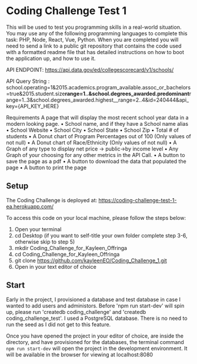 # Coding Challenge Test 1

This will be used to test you programming skills in a real-world situation. You may use any of the following programming languages to complete this task: PHP, Node, React, Vue, Python. When you are completed you will need to send a link to a public git repository that contains the code used with a formatted readme file that has detailed instructions on how to boot the application up, and how to use it.

API ENDPOINT: https://api.data.gov/ed/collegescorecard/v1/schools/

API Query String : school.operating=1&2015.academics.program_available.assoc_or_bachelors=true&2015.student.size**range=1..&school.degrees_awarded.predominant**range=1..3&school.degrees_awarded.highest\_\_range=2..4&id=240444&api_key={API_KEY_HERE}

Requirements
A page that will display the most recent school year data in a modern looking page.
• School name, and if they have a School name alias
• School Website
• School City
• School State
• School Zip
• Total # of students
• A Donut chart of Program Percentages out of 100 (Only values of not null)
• A Donut chart of Race/Ethnicity (Only values of not null)
• A Graph of any type to display net price -> public->by income level
• Any Graph of your choosing for any other metrics in the API Call.
• A button to save the page as a pdf
• A button to download the data that populated the page
• A button to print the page

## Setup

The Coding Challenge is deployed at: https://coding-challenge-test-1-ea.herokuapp.com/

To access this code on your local machine, please follow the steps below:

1.  Open your terminal
2.  cd Desktop
    (if you want to self-title your own folder complete step 3-6, otherwise skip to step 5)
3.  mkdir Coding_Challenge_for_Kayleen_Offringa
4.  cd Coding_Challenge_for_Kayleen_Offringa
5.  git clone https://github.com/kayleenEO/Coding_Challenge_1.git
6.  Open in your text editor of choice

## Start

Early in the project, I provisioned a database and test database in case I wanted to add users and administors. Before 'npm run start-dev' will spin up, please run 'createdb coding_challenge' and 'createdb coding_challenge_test'. I used a PostgreSQL database. There is no need to run the seed as I did not get to this feature.

Once you have opened the project in your editor of choice, are inside the directory, and have provisioned for the databases, the terminal command `npm run start-dev` will open the project in the development environment. It will be available in the browser for viewing at localhost:8080
